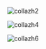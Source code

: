 ![collazh2](https://github.com/Nastya051/FPA/assets/43984806/e3fa903f-b939-4a27-8373-ea3bdd90ab55)

![collazh4](https://github.com/Nastya051/FPA/assets/43984806/28d8fce4-3ba6-440c-8df9-db1c630b2d9e)

![collazh6](https://github.com/Nastya051/FPA/assets/43984806/ffd4fdcc-26d7-4425-b0b7-42fec337b3d2)
